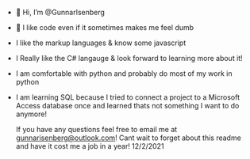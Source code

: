 - 👋 Hi, I’m @GunnarIsenberg
- 👀 I like code even if it sometimes makes me feel dumb

- I like the markup languages & know some javascript
- I Really like the C# langauge & look forward to learning more about it!
- I am comfortable with python and probably do most of my work in python
- I am learning SQL because I tried to connect a project to a Microsoft Access database
    once and learned thats not something I want to do anymore!

  If you have any questions feel free to email me at gunnarisenberg@outlook.com! 
  Cant wait to forget about this readme and have it cost me a job in a year! 
  12/2/2021

<!---
GunnarIsenberg/GunnarIsenberg is a ✨ special ✨ repository because its `README.md` (this file) appears on your GitHub profile.
You can click the Preview link to take a look at your changes.
--->
